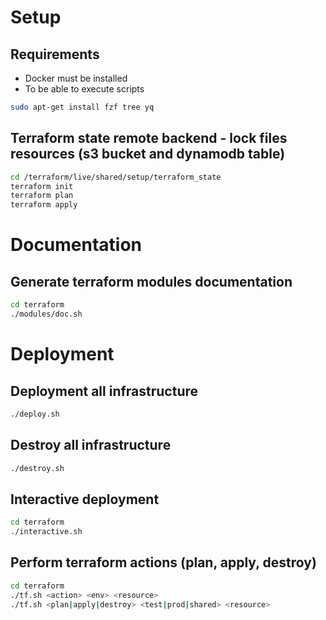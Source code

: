 # Setup

## Requirements

- Docker must be installed
- To be able to execute scripts

```bash
sudo apt-get install fzf tree yq
```

## Terraform state remote backend - lock files resources (s3 bucket and dynamodb table)
```bash
cd /terraform/live/shared/setup/terraform_state
terraform init
terraform plan
terraform apply
```

# Documentation
## Generate terraform modules documentation
```bash
cd terraform
./modules/doc.sh
```

# Deployment
## Deployment all infrastructure

```bash
./deploy.sh
```

## Destroy all infrastructure

```bash
./destroy.sh
```

## Interactive deployment

```bash
cd terraform
./interactive.sh
```

## Perform terraform actions (plan, apply, destroy)

```bash
cd terraform
./tf.sh <action> <env> <resource>
./tf.sh <plan|apply|destroy> <test|prod|shared> <resource>
```

